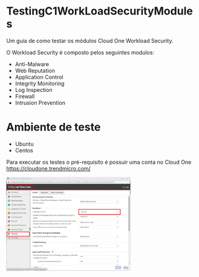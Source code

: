# TestingC1WorkLoadSecurityModules
Um guia de como testar os módulos Cloud One Workload Security.

O Workload Security é composto pelos seguintes modulos:

* Anti-Malware
* Web Reputation	
* Application Control
* Integrity Monitoring
* Log Inspection
* Firewall
* Intrusion Prevention

# Ambiente de teste
* Ubuntu
* Centos

Para executar os testes o pré-requisito é possuir uma conta no Cloud One https://cloudone.trendmicro.com/

<img src="PolicyLinux.jpg" alt="ADD Azure" width="65%"> </img>
